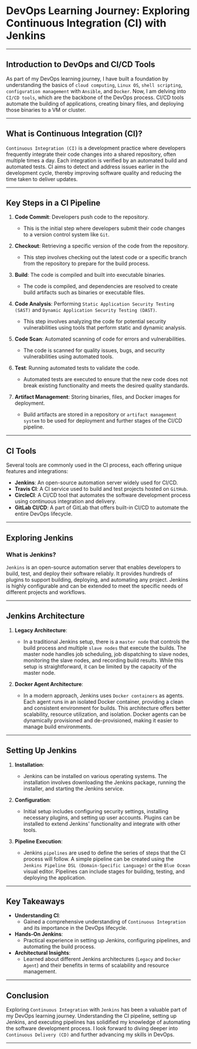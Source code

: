 # DevOps Learning Journey: Exploring Continuous Integration (CI) with Jenkins

---

## Introduction to DevOps and CI/CD Tools

As part of my DevOps learning journey, I have built a foundation by understanding the basics of `cloud computing`, `Linux OS`, `shell scripting`, `configuration management` with `Ansible`, and `Docker`. Now, I am delving into `CI/CD tools`, which are the backbone of the DevOps process. CI/CD tools automate the building of applications, creating binary files, and deploying those binaries to a VM or cluster.

---

## What is Continuous Integration (CI)?

`Continuous Integration (CI)` is a development practice where developers frequently integrate their code changes into a shared repository, often multiple times a day. Each integration is verified by an automated build and automated tests. CI aims to detect and address issues earlier in the development cycle, thereby improving software quality and reducing the time taken to deliver updates.

---

## Key Steps in a CI Pipeline

1. **Code Commit**: Developers push code to the repository.
   - This is the initial step where developers submit their code changes to a version control system like `Git`.

2. **Checkout**: Retrieving a specific version of the code from the repository.
   - This step involves checking out the latest code or a specific branch from the repository to prepare for the build process.

3. **Build**: The code is compiled and built into executable binaries.
   - The code is compiled, and dependencies are resolved to create build artifacts such as binaries or executable files.

4. **Code Analysis**: Performing `Static Application Security Testing (SAST)` and `Dynamic Application Security Testing (DAST)`.
   - This step involves analyzing the code for potential security vulnerabilities using tools that perform static and dynamic analysis.

5. **Code Scan**: Automated scanning of code for errors and vulnerabilities.
   - The code is scanned for quality issues, bugs, and security vulnerabilities using automated tools.

6. **Test**: Running automated tests to validate the code.
   - Automated tests are executed to ensure that the new code does not break existing functionality and meets the desired quality standards.

7. **Artifact Management**: Storing binaries, files, and Docker images for deployment.
   - Build artifacts are stored in a repository or `artifact management system` to be used for deployment and further stages of the CI/CD pipeline.

---

## CI Tools

Several tools are commonly used in the CI process, each offering unique features and integrations:

- **Jenkins**: An open-source automation server widely used for CI/CD.
- **Travis CI**: A CI service used to build and test projects hosted on `GitHub`.
- **CircleCI**: A CI/CD tool that automates the software development process using continuous integration and delivery.
- **GitLab CI/CD**: A part of GitLab that offers built-in CI/CD to automate the entire DevOps lifecycle.

---

## Exploring Jenkins

### What is Jenkins?

`Jenkins` is an open-source automation server that enables developers to build, test, and deploy their software reliably. It provides hundreds of plugins to support building, deploying, and automating any project. Jenkins is highly configurable and can be extended to meet the specific needs of different projects and workflows.

---

## Jenkins Architecture

1. **Legacy Architecture**:
   - In a traditional Jenkins setup, there is a `master node` that controls the build process and multiple `slave nodes` that execute the builds. The master node handles job scheduling, job dispatching to slave nodes, monitoring the slave nodes, and recording build results. While this setup is straightforward, it can be limited by the capacity of the master node.

2. **Docker Agent Architecture**:
   - In a modern approach, Jenkins uses `Docker containers` as agents. Each agent runs in an isolated Docker container, providing a clean and consistent environment for builds. This architecture offers better scalability, resource utilization, and isolation. Docker agents can be dynamically provisioned and de-provisioned, making it easier to manage build environments.

---

## Setting Up Jenkins

1. **Installation**:
   - Jenkins can be installed on various operating systems. The installation involves downloading the Jenkins package, running the installer, and starting the Jenkins service.

2. **Configuration**:
   - Initial setup includes configuring security settings, installing necessary plugins, and setting up user accounts. Plugins can be installed to extend Jenkins' functionality and integrate with other tools.

3. **Pipeline Execution**:
   - Jenkins `pipelines` are used to define the series of steps that the CI process will follow. A simple pipeline can be created using the `Jenkins Pipeline DSL (Domain-Specific Language)` or the `Blue Ocean` visual editor. Pipelines can include stages for building, testing, and deploying the application.

---

## Key Takeaways

- **Understanding CI**:
   - Gained a comprehensive understanding of `Continuous Integration` and its importance in the DevOps lifecycle.
- **Hands-On Jenkins**:
   - Practical experience in setting up Jenkins, configuring pipelines, and automating the build process.
- **Architectural Insights**:
   - Learned about different Jenkins architectures (`Legacy` and `Docker Agent`) and their benefits in terms of scalability and resource management.

---

## Conclusion

Exploring `Continuous Integration` with `Jenkins` has been a valuable part of my DevOps learning journey. Understanding the CI pipeline, setting up Jenkins, and executing pipelines has solidified my knowledge of automating the software development process. I look forward to diving deeper into `Continuous Delivery (CD)` and further advancing my skills in DevOps.

---
